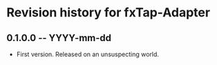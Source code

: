 # Revision history for fxTap-Adapter

## 0.1.0.0 -- YYYY-mm-dd

* First version. Released on an unsuspecting world.
